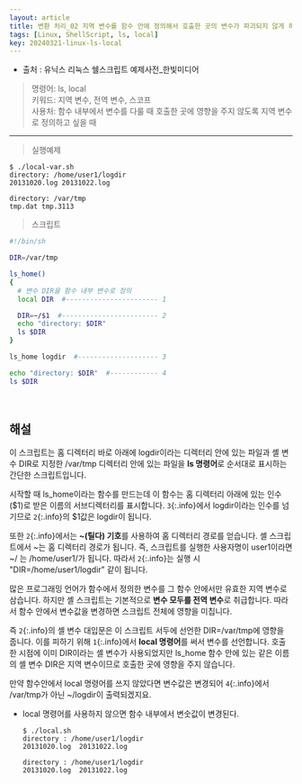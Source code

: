 ```yaml
---
layout: article
title: 변환 처리_02 지역 변수를 함수 안에 정의해서 호출한 곳의 변수가 파괴되지 않게 하기
tags: [Linux, ShellScript, ls, local]
key: 20240321-linux-ls-local
---
```


- 출처 : 유닉스 리눅스 쉘스크립트 예제사전_한빛미디어

> 명령어: ls, local  
> 키워드: 지역 변수, 전역 변수, 스코프  
> 사용처: 함수 내부에서 변수를 다룰 때 호출한 곳에 영향을 주지 않도록 지역 변수로 정의하고 싶을 때

--- 

> 실행예제

```
$ ./local-var.sh
directory: /home/user1/logdir
20131020.log 20131022.log

directory: /var/tmp
tmp.dat	tmp.3113
```

> 스크립트

```bash
#!/bin/sh

DIR=/var/tmp

ls_home()
{
  # 변수 DIR을 함수 내부 변수로 정의
  local DIR  #----------------------- 1

  DIR=~/$1  #------------------------ 2
  echo "directory: $DIR"
  ls $DIR
}

ls_home logdir  #-------------------- 3

echo "directory: $DIR"  #------------ 4
ls $DIR
```

&nbsp;
&nbsp;

## **해설**

이 스크립트는 홈 디렉터리 바로 아래에 logdir이라는 디렉터리 안에 있는 파일과 셸 변수 DIR로 지정한 /var/tmp 디렉터리 안에 있는 파일을 **ls 명령어**로 순서대로 표시하는 간단한 스크립트입니다.

시작할 때 ls_home이라는 함수를 만드는데 이 함수는 홈 디렉터리 아래에 있는 인수($1)로 받은 이름의 서브디렉터리를 표시합니다. `3`{:.info}에서 logdir이라는 인수를 넘기므로 `2`{:.info}의 $1값은 logdir이 됩니다.

또한 `2`{:.info}에서는 **~(틸다) 기호**를 사용하여 홈 디렉터리 경로를 얻습니다. 셸 스크립트에서 ~는 홈 디렉터리 경로가 됩니다. 즉, 스크립트를 실행한 사용자명이 user1이라면 ~/ 는 /home/user1/가 됩니다. 따라서 `2`{:.info}는 실행 시 "DIR=/home/user1/logdir" 같이 됩니다.

많은 프로그래밍 언어가 함수에서 정의한 변수를 그 함수 안에서만 유효한 지역 변수로 삼습니다. 하지만 셸 스크립트는 기본적으로 **변수 모두를 전역 변수**로 취급합니다. 따라서 함수 안에서 변수값을 변경하면 스크립트 전체에 영향을 미칩니다.

즉 `2`{:.info}의 셸 변수 대입문은 이 스크립트 서두에 선언한 DIR=/var/tmp에 영향을 줍니다. 이를 피하기 위해 `1`{:.info}에서 **local 명령어**를 써서 변수를 선언합니다. 호출한 시점에 이미 DIR이라는 셸 변수가 사용되었지만 ls_home 함수 안에 있는 같은 이름의 셸 변수 DIR은 지역 변수이므로 호출한 곳에 영향을 주지 않습니다.

만약 함수안에서 local 명령어를 쓰지 않았다면 변수값은 변경되어 `4`{:.info}에서 /var/tmp가 아닌 ~/logdir이 출력되겠지요.

- local 명령어를 사용하지 않으면 함수 내부에서 변숫값이 변경된다.

  ```
  $ ./local.sh
  directory : /home/user1/logdir
  20131020.log	20131022.log

  directory : /home/user1/logdir
  20131020.log	20131022.log
  ```